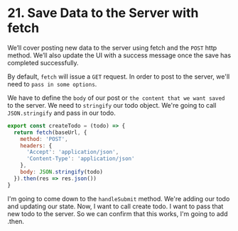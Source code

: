 # 21. Save Data to the Server with fetch

We’ll cover posting new data to the server using fetch and the `POST` http method. We’ll also update the UI with a success message once the save has completed successfully.

By default, `fetch` will issue a `GET` request. In order to post to the server, we'll need to `pass in some options`.

We have to define the `body` of our post or `the content that we want saved` to the server. We need to `stringify` our todo object. We're going to call `JSON.stringify` and pass in our todo.

```javascript
export const createTodo = (todo) => {
  return fetch(baseUrl, {
    method: 'POST',
    headers: {
      'Accept': 'application/json',
      'Content-Type': 'application/json'
    },
    body: JSON.stringify(todo)
  }).then(res => res.json())
}
```

I'm going to come down to the `handleSubmit` method. We're adding our todo and updating our state. Now, I want to call create todo. I want to pass that new todo to the server. So we can confirm that this works, I'm going to add .then.